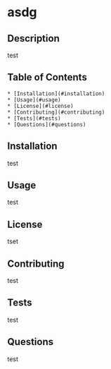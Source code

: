 
  # asdg
  ## Description
  test

  ## Table of Contents
    * [Installation](#installation)
    * [Usage](#usage)
    * [License](#license)
    * [Contributing](#contributing)
    * [Tests](#tests)
    * [Questions](#questions)

  ## Installation 
  test

  ## Usage
  test

  ## License
  tset

  ## Contributing
  test

  ## Tests
  test
  
  ## Questions
  test

  
